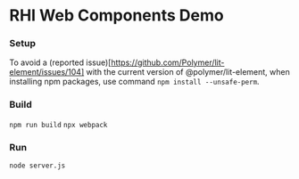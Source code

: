 # RHI Web Components Demo

### Setup
To avoid a (reported issue)[https://github.com/Polymer/lit-element/issues/104]
with the current version of @polymer/lit-element, when installing npm packages,
use command `npm install --unsafe-perm`.

### Build
`npm run build`
`npx webpack`

### Run
`node server.js`